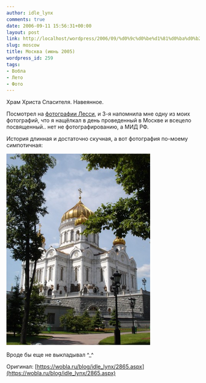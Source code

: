 ```yaml
---
author: idle_lynx
comments: true
date: 2006-09-11 15:56:31+00:00
layout: post
link: http://localhost/wordpress/2006/09/%d0%9c%d0%be%d1%81%d0%ba%d0%b2%d0%b0-%d0%b8%d1%8e%d0%bd%d1%8c-2005/
slug: moscow
title: Москва (июнь 2005)
wordpress_id: 259
tags:
- Вобла
- Лето
- Фото
---
```


Храм Христа Спасителя. Навеянное.

Посмотрел на [фотографии Лесси](https://wobla.ru/blog/Lessi/2860.aspx), и 3-я напомнила мне одну из моих фотографий, что я нащёлкал в день проведенный в Москве и всецело посвященный.. нет не фотографированию, а МИД РФ.

История длинная и достаточно скучная, а вот фотография по-моему симпотичная:

![Moscow - Cathedral](images/2007/05/78fceb10-f319-4e73-ba77-308514e7f8d4.jpg)

Вроде бы еще не выкладывал ^_^

Оригинал: [https://wobla.ru/blog/idle_lynx/2865.aspx](https://wobla.ru/blog/idle_lynx/2865.aspx)
